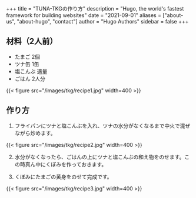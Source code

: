 +++
title = "TUNA-TKGの作り方"
description = "Hugo, the world's fastest framework for building websites"
date = "2021-09-01"
aliases = ["about-us", "about-hugo", "contact"]
author = "Hugo Authors"
sidebar = false
+++

## 材料（2人前）

- たまご 2個
- ツナ缶 1缶
- 塩こんぶ 適量
- ごはん 2人分

{{< figure src="/images/tkg/recipe1.jpg" width=400 >}}

## 作り方

1. フライパンにツナと塩こんぶを入れ、ツナの水分がなくなるまで中火で混ぜながら炒めます。

{{< figure src="/images/tkg/recipe2.jpg" width=400 >}}

2. 水分がなくなったら、ごはんの上にツナと塩こんぶの和え物をのせます。この時真ん中にくぼみを作っておきます。

3. くぼみにたまごの黄身をのせて完成です。

{{< figure src="/images/tkg/recipe3.jpg" width=400 >}}